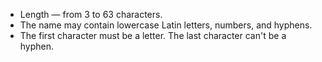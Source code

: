 * Length — from 3 to 63 characters.
* The name may contain lowercase Latin letters, numbers, and hyphens.
* The first character must be a letter. The last character can't be a hyphen.
